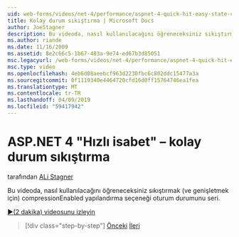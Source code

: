 ```yaml
---
uid: web-forms/videos/net-4/performance/aspnet-4-quick-hit-easy-state-compression
title: Kolay durum sıkıştırma | Microsoft Docs
author: JoeStagner
description: Bu videoda, nasıl kullanılacağını öğreneceksiniz sıkıştırmak (ve genişletmek için) compressionEnabled yapılandırma seçeneği oturum durumunu seri.
ms.author: riande
ms.date: 11/16/2009
ms.assetid: 8e2c66c5-1b67-483a-9e74-ed67b3d85051
msc.legacyurl: /web-forms/videos/net-4/performance/aspnet-4-quick-hit-easy-state-compression
msc.type: video
ms.openlocfilehash: 4eb6d08aeebcf963d2230fbc6c802ddc15477a3a
ms.sourcegitcommit: 0f1119340e4464720cfd16d0ff15764746ea1fea
ms.translationtype: MT
ms.contentlocale: tr-TR
ms.lasthandoff: 04/09/2019
ms.locfileid: "59417942"
---
```

# <a name="aspnet-4-quick-hit--easy-state-compression"></a>ASP.NET 4 "Hızlı isabet" – kolay durum sıkıştırma

tarafından [ALi Stagner](https://github.com/JoeStagner)

Bu videoda, nasıl kullanılacağını öğreneceksiniz sıkıştırmak (ve genişletmek için) compressionEnabled yapılandırma seçeneği oturum durumunu seri. 

[&#9654;(2 dakika) videosunu izleyin](https://channel9.msdn.com/Blogs/ASP-NET-Site-Videos/aspnet-4-quick-hit-easy-state-compression)

> [!div class="step-by-step"]
> [Önceki](aspnet-4-quick-hit-selective-view-state.md)
> [İleri](how-do-i-use-the-viewstatemode-property-for-managing-viewstate.md)
